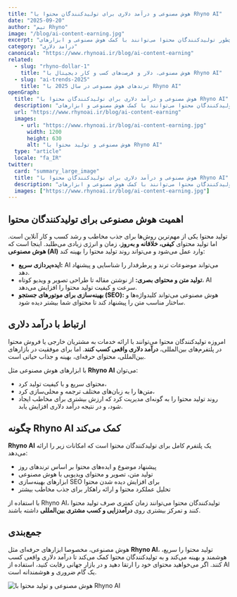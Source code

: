 ```yaml
---
title: "هوش مصنوعی و درآمد دلاری برای تولیدکنندگان محتوا با Rhyno AI"
date: "2025-09-20"
author: "تیم Rhyno"
image: "/blog/ai-content-earning.jpg"
excerpt: "چطور تولیدکنندگان محتوا می‌توانند با کمک هوش مصنوعی و ابزارهای Rhyno AI، محتوای حرفه‌ای تولید کرده و درآمد دلاری کسب کنند."
category: "درامد دلاری"
canonical: "https://www.rhynoai.ir/blog/ai-content-earning"
related:
  - slug: "rhyno-dollar-1"
    title: "هوش مصنوعی، دلار و فرصت‌های کسب و کار دیجیتال با Rhyno AI"
  - slug: "ai-trends-2025"
    title: "ترندهای هوش مصنوعی در سال 2025 با Rhyno AI"
openGraph:
  title: "هوش مصنوعی و درآمد دلاری برای تولیدکنندگان محتوا با Rhyno AI"
  description: "چطور تولیدکنندگان محتوا می‌توانند با کمک هوش مصنوعی و ابزارهای Rhyno AI، محتوای حرفه‌ای تولید کرده و درآمد دلاری کسب کنند."
  url: "https://www.rhynoai.ir/blog/ai-content-earning"
  images:
    - url: "https://www.rhynoai.ir/blog/ai-content-earning.jpg"
      width: 1200
      height: 630
      alt: "هوش مصنوعی و تولید محتوا با Rhyno AI"
  type: "article"
  locale: "fa_IR"
twitter:
  card: "summary_large_image"
  title: "هوش مصنوعی و درآمد دلاری برای تولیدکنندگان محتوا با Rhyno AI"
  description: "چطور تولیدکنندگان محتوا می‌توانند با کمک هوش مصنوعی و ابزارهای Rhyno AI، محتوای حرفه‌ای تولید کرده و درآمد دلاری کسب کنند."
  images: ["https://www.rhynoai.ir/blog/ai-content-earning.jpg"]
---
```


## اهمیت هوش مصنوعی برای تولیدکنندگان محتوا

تولید محتوا یکی از مهم‌ترین روش‌ها برای جذب مخاطب و رشد کسب و کار آنلاین است. اما تولید محتوای **کیفی، خلاقانه و به‌روز**، زمان و انرژی زیادی می‌طلبد. اینجا است که **هوش مصنوعی (AI)** وارد عمل می‌شود و می‌تواند روند تولید محتوا را بهینه کند:  

- **ایده‌پردازی سریع:** AI می‌تواند موضوعات ترند و پرطرفدار را شناسایی و پیشنهاد دهد.  
- **تولید متن و محتوای بصری:** از نوشتن مقاله تا طراحی تصویر و ویدیو کوتاه، AI سرعت و کیفیت تولید محتوا را افزایش می‌دهد.  
- **بهینه‌سازی برای موتورهای جستجو (SEO):** هوش مصنوعی می‌تواند کلیدواژه‌ها و ساختار مناسب متن را پیشنهاد کند تا محتوای شما بیشتر دیده شود.

## ارتباط با درآمد دلاری

امروزه تولیدکنندگان محتوا می‌توانند با ارائه خدمات به مشتریان خارجی یا فروش محتوا در پلتفرم‌های بین‌المللی، **درآمد دلاری واقعی کسب کنند**. اما برای موفقیت در بازارهای بین‌المللی، محتوای حرفه‌ای، بهینه و جذاب حیاتی است.  

با ابزارهای هوش مصنوعی مثل **Rhyno AI** می‌توان:  
- محتوای سریع و با کیفیت تولید کرد،  
- متن‌ها را به زبان‌های مختلف ترجمه و محلی‌سازی کرد،  
- روند تولید محتوا را به گونه‌ای مدیریت کرد که ارزش بیشتری برای مخاطب ایجاد شود، و در نتیجه درآمد دلاری افزایش یابد.

## چگونه Rhyno AI کمک می‌کند

**Rhyno AI** یک پلتفرم کامل برای تولیدکنندگان محتوا است که امکانات زیر را ارائه می‌دهد:  
- پیشنهاد موضوع و ایده‌های محتوا بر اساس ترندهای روز  
- تولید متن، تصویر و محتوای ویدیویی با هوش مصنوعی  
- ابزارهای بهینه‌سازی SEO برای افزایش دیده شدن محتوا  
- تحلیل عملکرد محتوا و ارائه راهکار برای جذب مخاطب بیشتر  

با استفاده از Rhyno AI، تولیدکنندگان محتوا می‌توانند زمان کمتری صرف تولید محتوا کنند و تمرکز بیشتری روی **درآمدزایی و کسب مشتری بین‌المللی** داشته باشند.

## جمع‌بندی

هوش مصنوعی، مخصوصا ابزارهای حرفه‌ای مثل **Rhyno AI**، تولید محتوا را سریع، هوشمند و بهینه می‌کند و به تولیدکنندگان محتوا کمک می‌کند تا درآمد دلاری واقعی کسب کنند. اگر می‌خواهید محتوای خود را ارتقا دهید و در بازار جهانی رقابت کنید، استفاده از AI یک گام ضروری و هوشمندانه است.

![هوش مصنوعی و تولید محتوا با Rhyno AI](/blog/ai-content-earning.jpg)

